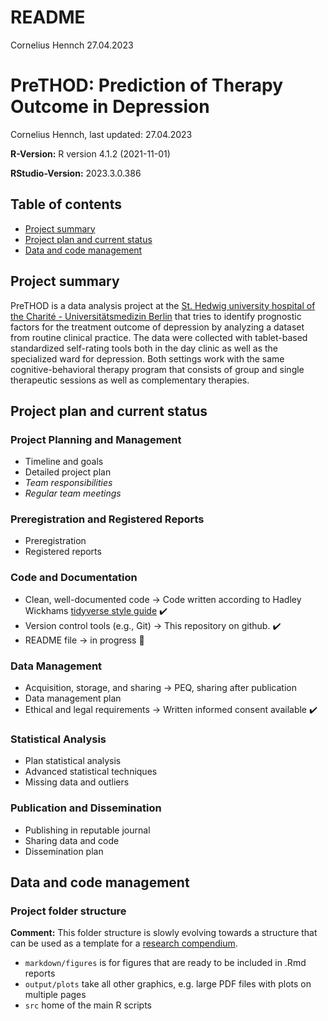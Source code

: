 README
================
Cornelius Hennch
27.04.2023

# PreTHOD: Prediction of Therapy Outcome in Depression

Cornelius Hennch, last updated: 27.04.2023

**R-Version:** R version 4.1.2 (2021-11-01)

**RStudio-Version:** 2023.3.0.386

## Table of contents

- [Project summary](#Project%20summary)
- [Project plan and current status](#project-plan-and-current-status)
- [Data and code management](#data-and-code-management)

## Project summary

PreTHOD is a data analysis project at the [St. Hedwig university
hospital of the Charité - Universitätsmedizin
Berlin](https://psychiatrie-psychotherapie.charite.de/fuer_patienten/charite_im_shk/ "Link to hospital web-site")
that tries to identify prognostic factors for the treatment outcome of
depression by analyzing a dataset from routine clinical practice. The
data were collected with tablet-based standardized self-rating tools
both in the day clinic as well as the specialized ward for depression.
Both settings work with the same cognitive-behavioral therapy program
that consists of group and single therapeutic sessions as well as
complementary therapies.

## Project plan and current status

### Project Planning and Management

- Timeline and goals
- Detailed project plan
- *Team responsibilities*
- *Regular team meetings*

### Preregistration and Registered Reports

- Preregistration
- Registered reports

### Code and Documentation

- Clean, well-documented code → Code written according to Hadley
  Wickhams [tidyverse style guide](https://style.tidyverse.org) ✔️
- Version control tools (e.g., Git) → This repository on github. ✔️
- README file → in progress 🚧

### Data Management

- Acquisition, storage, and sharing → PEQ, sharing after publication
- Data management plan
- Ethical and legal requirements → Written informed consent available
  :heavy_check_mark:

### Statistical Analysis

- Plan statistical analysis
- Advanced statistical techniques
- Missing data and outliers

### Publication and Dissemination

- Publishing in reputable journal
- Sharing data and code
- Dissemination plan

## Data and code management

### Project folder structure

**Comment:** This folder structure is slowly evolving towards a
structure that can be used as a template for a [research
compendium](https://the-turing-way.netlify.app/reproducible-research/compendia.html?highlight=compendium "Research Compendia (The Turing way)").

- `markdown/figures` is for figures that are ready to be included in
  .Rmd reports
- `output/plots` take all other graphics, e.g. large PDF files with
  plots on multiple pages
- `src` home of the main R scripts
